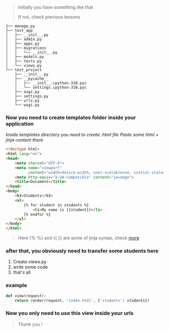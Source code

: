 > Initially you have something like that 
>
> If not, check previous lessons


```
├── manage.py
├── test_app
│   ├── __init__.py
│   ├── admin.py
│   ├── apps.py
│   ├── migrations
│   │   └── __init__.py
│   ├── models.py
│   ├── tests.py
│   └── views.py
└── test_project
    ├── __init__.py
    ├── __pycache__
    │   ├── __init__.cpython-310.pyc
    │   └── settings.cpython-310.pyc
    ├── asgi.py
    ├── settings.py
    ├── urls.py
    └── wsgi.py
```


### Now you need to create templates folder inside your application
*Inside templates directory you need to create .html file*
*Paste some html + jinja content there*

```html
<!doctype html>
<html lang="en">
<head>
    <meta charset="UTF-8">
    <meta name="viewport"
          content="width=device-width, user-scalable=no, initial-scale=1.0, maximum-scale=1.0, minimum-scale=1.0">
    <meta http-equiv="X-UA-Compatible" content="ie=edge">
    <title>Document</title>
</head>
<body>
    <h3>Students</h3>
    <ul>
        {% for student in students %}
            <li>My name is {{student}}</li>
        {% endfor %}
    </ul>
</body>
</html>
```

> Here {% %} and {{ }} are some of jinja syntax, check [more](https://jinja.palletsprojects.com/en/3.1.x/*)

### after that, you obviously need to transfer some students here

1. Create views.py
2. write some code
3. that's all

### example

```python
def view(request):
    return render(request, 'index.html', {'students': students})
```

### Now you only need to use this view inside your urls

> Thank you !